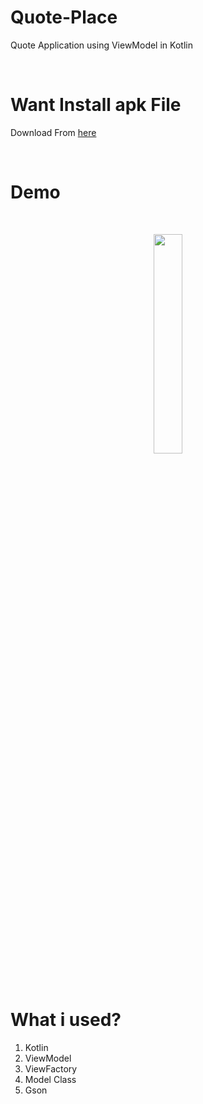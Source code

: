# Quote-Place
Quote Application using ViewModel in Kotlin

<br>

# Want Install apk File
Download From [here](https://drive.google.com/file/d/1ZcIiRpcG6jRVgPb0_3JHBUfGksiRU8ei/view?usp=sharing)

<br>

# Demo

<br>
<p align="center">
<img src="https://user-images.githubusercontent.com/69643676/134459428-f9be6aa2-e649-450a-a242-9ba45d882b6f.jpg" 
style="width:30%;
       height:30%
       display: block;
       " />
</p>

<br>

# What i used?
1. Kotlin
2. ViewModel
3. ViewFactory
4. Model Class
5. Gson

<br>
